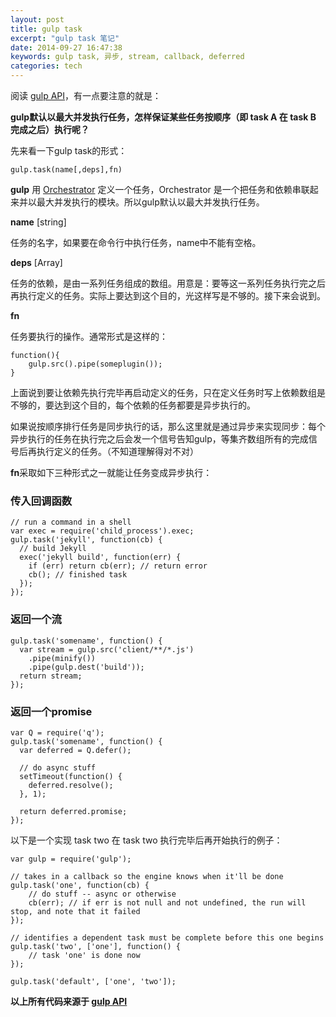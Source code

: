 ```yaml
---
layout: post
title: gulp task
excerpt: "gulp task 笔记"
date: 2014-09-27 16:47:38
keywords: gulp task, 异步, stream, callback, deferred
categories: tech
---
```


阅读 [gulp API](https://github.com/gulpjs/gulp/blob/master/docs/API.md)，有一点要注意的就是：

**gulp默认以最大并发执行任务，怎样保证某些任务按顺序（即 task A 在 task B 完成之后）执行呢？**

先来看一下gulp task的形式：

	gulp.task(name[,deps],fn)

**gulp** 用 [Orchestrator](https://github.com/orchestrator/orchestrator) 定义一个任务，Orchestrator 是一个把任务和依赖串联起来并以最大并发执行的模块。所以gulp默认以最大并发执行任务。

**name** [string]

任务的名字，如果要在命令行中执行任务，name中不能有空格。

**deps** [Array]

任务的依赖，是由一系列任务组成的数组。用意是：要等这一系列任务执行完之后再执行定义的任务。实际上要达到这个目的，光这样写是不够的。接下来会说到。

**fn**

任务要执行的操作。通常形式是这样的：
	
	function(){
		gulp.src().pipe(someplugin());
	}

上面说到要让依赖先执行完毕再启动定义的任务，只在定义任务时写上依赖数组是不够的，要达到这个目的，每个依赖的任务都要是异步执行的。

如果说按顺序排行任务是同步执行的话，那么这里就是通过异步来实现同步：每个异步执行的任务在执行完之后会发一个信号告知gulp，等集齐数组所有的完成信号后再执行定义的任务。（不知道理解得对不对）

**fn**采取如下三种形式之一就能让任务变成异步执行：

### 传入回调函数

	// run a command in a shell
	var exec = require('child_process').exec;
	gulp.task('jekyll', function(cb) {
	  // build Jekyll
	  exec('jekyll build', function(err) {
	    if (err) return cb(err); // return error
	    cb(); // finished task
	  });
	});

### 返回一个流

	gulp.task('somename', function() {
	  var stream = gulp.src('client/**/*.js')
	    .pipe(minify())
	    .pipe(gulp.dest('build'));
	  return stream;
	});

### 返回一个promise

	var Q = require('q');
	gulp.task('somename', function() {
	  var deferred = Q.defer();

	  // do async stuff
	  setTimeout(function() {
	    deferred.resolve();
	  }, 1);

	  return deferred.promise;
	});

以下是一个实现 task two 在 task two 执行完毕后再开始执行的例子：

	var gulp = require('gulp');

	// takes in a callback so the engine knows when it'll be done
	gulp.task('one', function(cb) {
	    // do stuff -- async or otherwise
	    cb(err); // if err is not null and not undefined, the run will stop, and note that it failed
	});

	// identifies a dependent task must be complete before this one begins
	gulp.task('two', ['one'], function() {
	    // task 'one' is done now
	});

	gulp.task('default', ['one', 'two']);

**以上所有代码来源于 [gulp API](https://github.com/gulpjs/gulp/blob/master/docs/API.md)**